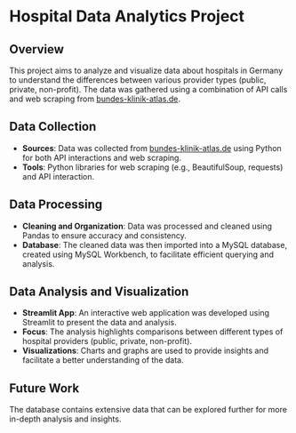 # Hospital Data Analytics Project

## Overview

This project aims to analyze and visualize data about hospitals in Germany to understand the differences between various provider types (public, private, non-profit). The data was gathered using a combination of API calls and web scraping from [bundes-klinik-atlas.de](https://bundes-klinik-atlas.de).

## Data Collection

- **Sources**: Data was collected from [bundes-klinik-atlas.de](https://bundes-klinik-atlas.de) using Python for both API interactions and web scraping.
- **Tools**: Python libraries for web scraping (e.g., BeautifulSoup, requests) and API interaction.

## Data Processing

- **Cleaning and Organization**: Data was processed and cleaned using Pandas to ensure accuracy and consistency.
- **Database**: The cleaned data was then imported into a MySQL database, created using MySQL Workbench, to facilitate efficient querying and analysis.

## Data Analysis and Visualization

- **Streamlit App**: An interactive web application was developed using Streamlit to present the data and analysis.
- **Focus**: The analysis highlights comparisons between different types of hospital providers (public, private, non-profit).
- **Visualizations**: Charts and graphs are used to provide insights and facilitate a better understanding of the data.

## Future Work

The database contains extensive data that can be explored further for more in-depth analysis and insights.
